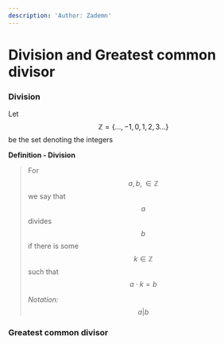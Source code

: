 ```yaml
---
description: 'Author: Zademn'
---
```


# Division and Greatest common divisor

### Division

Let $$\mathbb{Z} = \{\dots , -1, 0, 1, 2, 3 \dots \}$$be the set denoting the integers

**Definition - Division**

> For $$a, b, \in \mathbb{Z} $$we say that $$a$$divides $$b$$if there is some $$k \in \mathbb{Z}$$such that $$a \cdot k = b$$
>
> _Notation:_ $$a | b$$



### Greatest common divisor



